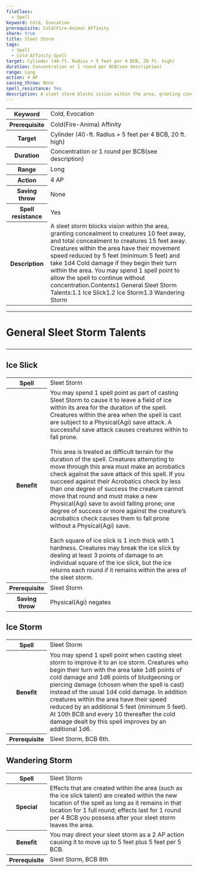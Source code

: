 ```yaml
---
fileClass:
  - Spell
keyword: Cold, Evocation
prerequisite: Cold(Fire-Anima) Affinity
share: true
title: Sleet Storm
tags:
  - Spell
  - Cold-Affinity-Spell
target: Cylinder (40-ft. Radius + 5 feet per 4 BCB, 20 ft. high)
duration: Concentration or 1 round per BCB(see description)
range: Long
action: 4 AP
saving_throw: None
spell_resistance: Yes
description: A sleet storm blocks vision within the area, granting concealment to creatures 10 feet away, and total concealment to creatures 15 feet away. Creatures within the area have their movement speed reduced by 5 feet (minimum 5 feet) and take 1d4 Cold damage if they begin their turn within the area. You may spend 1 spell point to allow the spell to continue without concentration.Contents1	General Sleet Storm Talents:1.1	Ice Slick1.2	Ice Storm1.3	Wandering Storm
---
```


<p><span style="overflow-x: auto;"><table><tbody><tr><th>Keyword</th><td>Cold, Evocation</td></tr><tr><th>Prerequisite</th><td>Cold(Fire-Anima) Affinity</td></tr><tr><th>Target</th><td>Cylinder (40-ft. Radius + 5 feet per 4 BCB, 20 ft. high)</td></tr><tr><th>Duration</th><td>Concentration or 1 round per BCB(see description)</td></tr><tr><th>Range</th><td>Long</td></tr><tr><th>Action</th><td>4 AP</td></tr><tr><th>Saving throw</th><td>None</td></tr><tr><th>Spell resistance</th><td>Yes</td></tr><tr><th>Description</th><td>A sleet storm blocks vision within the area, granting concealment to creatures 10 feet away, and total concealment to creatures 15 feet away. Creatures within the area have their movement speed reduced by 5 feet (minimum 5 feet) and take 1d4 Cold damage if they begin their turn within the area. You may spend 1 spell point to allow the spell to continue without concentration.Contents1	General Sleet Storm Talents:1.1	Ice Slick1.2	Ice Storm1.3	Wandering Storm</td></tr></tbody></table></span></p><span><span><hr></span></span><h1><span><p>General Sleet Storm Talents</p></span></h1><span><span><hr></span></span><h2><span><p>Ice Slick</p></span></h2><p><span style="overflow-x: auto;"><table><tbody><tr><th>Spell</th><td>Sleet Storm</td></tr><tr><th>Benefit</th><td>You may spend 1 spell point as part of casting Sleet Storm to cause it to leave a field of ice within its area for the duration of the spell. Creatures within the area when the spell is cast are subject to a Physical(Agi) save attack. A successful save attack causes creatures within to fall prone.<br><br>This area is treated as difficult terrain for the duration of the spell. Creatures attempting to move through this area must make an acrobatics check against the save attack of this spell. If you succeed against their Acrobatics check by less than one degree of success the creature cannot move that round and must make a new Physical(Agi) save to avoid falling prone; one degree of success or more against the creature’s acrobatics check causes them to fall prone without a Physical(Agi) save.<br><br>Each square of ice slick is 1 inch thick with 1 hardness. Creatures may break the ice slick by dealing at least 3 points of damage to an individual square of the ice slick, but the ice returns each round if it remains within the area of the sleet storm.</td></tr><tr><th>Prerequisite</th><td>Sleet Storm</td></tr><tr><th>Saving throw</th><td>Physical(Agi) negates</td></tr></tbody></table></span></p><h2><span><p>Ice Storm</p></span></h2><p><span style="overflow-x: auto;"><table><tbody><tr><th>Spell</th><td>Sleet Storm</td></tr><tr><th>Benefit</th><td>You may spend 1 spell point when casting sleet storm to improve it to an ice storm. Creatures who begin their turn with the area take 1d6 points of cold damage and 1d6 points of bludgeoning or piercing damage (chosen when the spell is cast) instead of the usual 1d4 cold damage. In addition creatures within the area have their speed reduced by an additional 5 feet (minimum 5 feet). At 10th BCB and every 10 thereafter the cold damage dealt by this spell improves by an additional 1d6.</td></tr><tr><th>Prerequisite</th><td>Sleet Storm, BCB 6th.</td></tr></tbody></table></span></p><h2><span><p>Wandering Storm</p></span></h2><p><span style="overflow-x: auto;"><table><tbody><tr><th>Spell</th><td>Sleet Storm</td></tr><tr><th>Special</th><td>Effects that are created within the area (such as the ice slick talent) are created within the new location of the spell as long as it remains in that location for 1 full round; effects last for 1 round per 4 BCB you possess after your sleet storm leaves the area.</td></tr><tr><th>Benefit</th><td>You may direct your sleet storm as a 2 AP action causing it to move up to 5 feet plus 5 feet per 5 BCB.</td></tr><tr><th>Prerequisite</th><td>Sleet Storm, BCB 8th</td></tr></tbody></table></span></p>